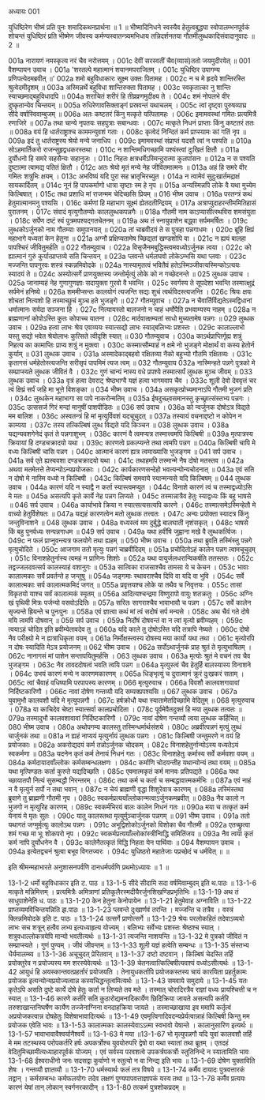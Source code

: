 अध्यायः 001

युधिष्ठिरेण भीष्मं प्रति पुनः शमादिकथनप्रार्थना ॥ 1 ॥ भीष्मादिनिधने स्वस्यैव हेतुत्वबुद्ध्या स्वोपालम्भनपूर्वकं शोचन्तं युधिष्ठिरं प्रति भीष्मेण जीवस्य कर्मण्यस्वातन्त्र्यमभिधाय तन्निदर्शनतया गौतमीलुब्धकादिसंवादानुवादः ॥ 2 ॥

001a	नारायणं नमस्कृत्य नरं चैव नरोत्तमम् ।
001c	देवीं सरस्वतीं चैव(व्यासं)ततो जयमुदीरयेत् ॥
001	वैशम्पायन उवाच ।
001a	'शरतल्पे महात्मानं शयानमपराजितम् ।
001c	युधिष्ठिर उपागम्य प्रणिपत्येदमब्रवीत् ॥'
002a	शमो बहुविधाकारः सूक्ष्म उक्तः पितामह ।
002c	न च मे हृदये शान्तिरस्ति श्रुत्वेदमीदृशम् ॥
003a	अस्मिन्नर्थे बहुविधा शान्तिरुक्ता पितामह ।
003c	स्वकृतात्का नु शान्तिः स्याच्छमाद्बहुविधादपि ॥
004a	शराचितं शरीरं हि तीव्रव्रणमुदीक्ष्य ते ।
004c	शमं नोपलभे वीर दुष्कृतान्येव चिन्तयन् ॥
005a	रुधिरेणावसिक्ताङ्गं प्रस्रवन्तं यथाचलम् ।
005c	त्वां दृष्ट्वा पुरुषव्याघ्र सीदे वर्षास्विवाम्बुजम् ॥
006a	अतः कष्टतरं किंनु मत्कृते यत्पितामहः ।
006c	इमामवस्थां गमितः प्रत्यमित्रै रणाजिरे ॥
007a	तथा चान्ये नृपतयः सहपुत्राः सबान्धवाः ।
007c	मत्कृते निधनं प्राप्ताः किंनु कष्टतरं ततः ॥
008a	वयं हि धार्तराष्ट्राश्च काममन्युवशं गताः ।
008c	कृत्वेदं निन्दितं कर्म प्राप्स्यामः कां गतिं नृप ॥
009a	इदं तु धार्तराष्ट्रस्य श्रेयो मन्ये जनाधिप ।
009c	इमामवस्थां संप्राप्तं यदसौ त्वां न पश्यति ॥
010a	सोऽहमार्तिकरो राजन्सुहृद्वधकरस्तथा ।
010c	न शान्तिमधिगच्छामि पश्यंस्त्वां दुःखितं क्षितौ ॥
011a	दुर्योधनो हि समरे सहसैन्यः सहानुजः ।
011c	निहतः क्षत्रधर्मेऽस्मिन्दुरात्मा कुलपांसनः ॥
012a	न स पश्यति दुष्टात्मा त्वामद्य पतितं क्षितौ ।
012c	अतः श्रेयो मृतं मन्ये नेह जीवितमात्मनः ॥
013a	अहं हि समरे वीर गमितः शत्रुभिः क्षयम् ।
013c	अभविष्यं यदि पुरा सह भ्रातृभिरच्युत ।
014a	न त्वामेवं सुदुःखार्तमद्राक्षं सायकार्दितम् ॥
014c	नूनं हि पापकर्माणो धात्रा सृष्टाः स्म हे नृप ॥
015a	अन्यस्मिन्नपि लोके वै यथा मुच्येम किल्बिषात् ।
015c	तथा प्रशाधि मां राजन्मम चेदिच्छसि प्रियम् ॥
016	भीष्म उवाच ।
016a	परतन्त्रं कथं हेतुमात्मानमनु पश्यसि ।
016c	कर्मणां हि महाभाग सूक्ष्मं ह्येतदतीन्द्रियम् ॥
017a	अत्राप्युदाहरन्तीममितिहासं पुरातनम् ।
017c	संवादं मृत्युगौतम्योः काललुब्धकपन्नगैः ॥
018a	गौतमी नाम काऽप्यासीत्स्थविरा शमसंयुता ।
018c	सर्पेण दष्टं स्वं पुत्रमपश्यद्गतचेतनम् ॥
019a	अथ तं स्नायुपाशेन बद्ध्वा सर्पममर्षितः ।
019c	लुब्धकोऽर्जुनको नाम गौतम्याः समुपानयत् ॥
020a	तां चाब्रवीदयं ते स पुत्रहा पन्नगाधमः ।
020c	ब्रूहि क्षिप्रं महाभागे वध्यतां केन हेतुना ॥
021a	अग्नौ प्रक्षिप्यतामेष च्छिद्यतां खण्डशोपि वा ।
021c	न ह्ययं बालहा पापश्चिरं जीवितुमर्हति ॥
022	गौतम्युवाच ।
022a	विसृजैनमबुद्धिस्त्वमवध्योऽर्जुनक त्वया ।
022c	को ह्यात्मानं गुरुं कुर्यात्प्राप्तव्ये सति चिन्तयन् ॥
023a	प्लवन्ते धर्मलघवो लोकेऽम्भसि यथा प्लवाः ।
023c	मज्जन्ति पापगुरवः शस्त्रं स्कन्नमिवोदके ॥
024a	नास्यामृतत्वं भवितैवं हतेऽस्मिञ्जीवत्यस्मिन्कोऽत्ययः स्यादयं ते ॥
024c	अस्योत्सर्गे प्राणयुक्तस्य जन्तोर्मृत्युं लोके को न गच्छेदनन्ते ॥
025	लुब्धक उवाच ।
025a	जानाम्यहं नेह गुणागुणज्ञाः सदायुक्ता गुरवो वै भवन्ति ।
025c	स्वर्गस्य ते सूपदेशा भवन्ति तस्मात्क्षुद्रं सर्पमेनं हनिष्ये ॥
026a	शममीप्सन्तः कालयोगं त्यजन्ति सद्यः शुचं त्वर्थविदस्त्यजन्ति ।
026c	श्रियः क्षयः शोचतां नित्यशो हि तस्माच्छुचं मुञ्च हते भुजङ्गे ॥
027	गौतम्युवाच ।
027a	न चैवार्तिर्विद्यतेऽस्मद्विधानां धर्मात्मानः सर्वदा सञ्जना हि ।
027c	नित्यायस्तो बालजनो न चाहं धर्मोपैति प्रभवाम्यस्य नाहम् ॥
028a	न ब्राह्मणानां कोपोऽस्ति कुतः कोपाच्च यातना ।
028c	मार्दवात्क्षम्यतां साधो मुच्यतामेष पन्नगः ॥
029	लुब्धक उवाच ।
029a	हत्वा लाभः श्रेय एवाव्ययः स्यात्सद्यो लाभः स्याद्बलिभ्यः प्रशस्तः ।
029c	कालाल्लाभो यस्तु सद्यो भवेत श्रेयोलाभः कुत्सिते त्वीदृशि स्यात् ॥
030	गौतम्युवाच ।
030a	काऽर्थप्राप्तिर्गृह्य शत्रुं निहत्य का कामाप्तिः प्राप्य शत्रुं न मुक्त्वा ।
030c	कस्मात्सौम्याहं न क्षमे नो भुजङ्गे मोक्षार्थं वा कस्य हेतोर्न कुर्याम् ॥
031	लुब्धक उवाच ।
031a	अस्मादेकाद्बहवो रक्षितव्या नैको बहुभ्यो गौतमि रक्षितव्यः ।
031c	कृतागसं धर्महेतोस्त्यजन्ति सरीसृपं पापमिमं त्यज त्वम् ॥
032	गौतम्युवाय
032a	नास्मिन्हते पन्नगे पुत्रको मे सम्प्राप्स्यते लुब्धक जीवितं वै ।
032c	गुणं चान्यं नास्य वधे प्रपश्ये तस्मात्सर्पं लुब्धक मुञ्च जीवम् ॥
033	लुब्धक उवाच ।
033a	वृत्रं हत्वा देवराट् श्रेष्ठभाग्वै यज्ञं हत्वा भागमवाप चैव ।
033c	शूली देवो देववृत्तं चर त्वं क्षिप्रं सर्पं जहि मा भूत्ते विशङ्का ॥
034	भीष्म उवाच ।
034a	असकृत्प्रोच्यमानाऽपि गौतमी भुजगं प्रति ।
034c	लुब्धकेन महाभागा सा पापे नाकरोन्मतिम् ॥
035a	ईषदुच्छ्वसमानस्तु कृच्छ्रात्संस्तभ्य पन्नगः ।
035c	उत्ससर्ज गिरं मन्दां मानुषीं पाशपीडितः ॥
036	सर्प उवाच ।
036a	को न्वर्जुनक दोषोऽत्र विद्यते मम बालिश ।
036c	अस्वतन्त्रं हि मां मृत्युर्विवशं यदचूचुदत् ॥
037a	तस्यायं वचनाद्दष्टो न कोपेन न काम्यया ।
037c	तस्य तत्किल्बिषं लुब्ध विद्यते यदि किञ्चन ॥
038	लुब्धक उवाच ।
038a	यद्यन्यवशगेनेदं कृतं ते पन्नगाशुभम् ।
038c	कारणं वै त्वमप्यत्र तस्मात्त्वमपि किल्बिषी ॥
039a	मृत्पात्रस्य क्रियायां हि दण्डचक्रादयो यथा ।
039c	कारणत्वे प्रकल्प्यन्ते तथा त्वमपि पन्नग ॥
040a	किल्बिषी चापि मे वध्यः किल्बिषी चासि पन्नग ।
040c	आत्मानं कारणं ह्यत्र त्वमाख्यासि भुजङ्गम ॥
041	सर्प उवाच ।
041a	सर्व एते ह्यस्ववशा दण्डचक्रादयो यथा ।
041c	तथाहमपि तस्मान्मे नैष दोषो मतस्तव ॥
042a	अथवा मतमेतत्ते तेप्यन्योऽन्यप्रयोजकाः ।
042c	कार्यकारणसन्देहो भवत्यन्योन्यचोदनात् ॥
043a	एवं सति न दोषो मे नास्मि वध्यो न किल्बिषी ।
043c	किल्बिषं समवाये स्यान्मन्यसे यदि किल्बिषम् ॥
044	लुब्धक उवाच ।
044a	कारणं यदि न स्याद्वै न कर्ता स्यास्त्वमप्युत ।
044c	विनाशे कारणं त्वं च तस्माद्वध्योऽसि मे मतः ॥
045a	असत्यपि कृते कार्ये नेह पन्नग लिप्यते ।
045c	तस्मान्नात्रैव हेतुः स्याद्वध्यः किं बहु भाषसे ॥
046	सर्प उवाच ।
046a	कार्याभावे क्रिया न स्यात्सत्यसत्यपि कारणे ।
046c	तस्मात्समेऽस्मिन्हेतौ मे वाच्यो हेतुर्विशेषतः ॥
047a	यद्यहं कारणत्वेन मतो लुब्धक तत्त्वतः ।
047c	अन्यः प्रयोक्ता स्यादत्र किंनु जन्तुविनाशने ॥
048	लुब्धक उवाच ।
048a	वध्यस्त्वं मम दुर्बुद्धे बालघाती नृशंसकृत् ।
048c	भाषसे किं बहु पुनर्वध्यः सन्पन्नगाधम ॥
049	सर्प उवाच ।
049a	यथा हवींषि जुह्वाना मखे वै लुब्धकर्त्विजः ।
049c	न फलं प्राप्नुवन्त्यत्र फलयोगे तथा ह्यहम् ॥
050	भीष्म उवाच ।
050a	तथा ब्रुवति तस्मिंस्तु पन्नगे मृत्युचोदिते ।
050c	आजगाम ततो मृत्युः पन्नगं चाब्रवीदिदम् ॥
051a	प्रचोदितोऽहं कालेन पन्नग त्वामचूचुदम् ।
051c	विनाशहेतुर्नास्य त्वमहं न प्राणिनः शिशोः ॥
052a	यथा वायुर्जलधरान्विकर्षति ततस्ततः ।
052c	तद्वज्जलदवत्सर्प कालस्याहं वशानुगः ॥
053a	सात्विका राजसाश्चैव तामसा ये च केचन ।
053c	भावाः कालात्मकाः सर्वे प्रवर्तन्ते ह जन्तुषु ॥
054a	जङ्गमाः स्थावराश्चैव दिवि वा यदि वा भुवि ।
054c	सर्वे कालात्मकाः सर्प कालात्मकमिदं जगत् ॥
055a	प्रवृत्तयश्च लोके या तथैव च निवृत्तयः ।
055c	तासां विकृतयो याश्च सर्वं कालात्मकं स्मृतम् ॥
056a	आदित्यश्चन्द्रमा विष्णुरापो वायुः शतक्रतुः ।
056c	अग्निः खं पृथिवी मित्रः पर्जन्यो वसवोऽदितिः ॥
057a	सरितः सागराश्चैव भावाभावौ च पन्नग ।
057c	सर्वे कालेन सृज्यन्ते ह्रियन्ते च पुनःपुनः ॥
058a	एवं ज्ञात्वा कथं मां त्वं सदोषं सर्प मन्यसे ।
058c	अथ चैवं गते दोषे मयि त्वमपि दोषवान् ॥
059	सर्प उवाच ।
059a	निर्दोषं दोषवन्तं वा न त्वां मृत्यो ब्रवीम्यहम् ।
059c	त्वयाऽहं चोदित इति ब्रवीम्येतावदेव तु ॥
060a	यदि काले तु दोषोऽस्ति यदि तत्रापि नेष्यते ।
060c	दोषो नैव परीक्ष्यो मे न ह्यत्राधिकृता वयम् ॥
061a	निर्मोक्षस्त्वस्य दोषस्य मया कार्यो यथा तथा ।
061c	मृत्योरपि न दोषः स्यादिति मेऽत्र प्रयोजनम् ॥
062	भीष्म उवाच ।
062a	सर्पोऽथार्जुनकं प्राह श्रुतं ते मृत्युभाषितम् ।
062c	नानागसं मां पाशेन सन्तापयितुमर्हसि ।
063	लुब्धक उवाच ।
063a	मृत्योः श्रुतं मे वचनं तव चैव भुजङ्गम ।
063c	नैव तावददोषत्वं भवति त्वयि पन्नग ॥
064a	मृत्युस्त्वं चैव हेतुर्हि बालस्यास्य विनाशने ।
064c	उभयं कारणं मन्ये न कारणमकारणम् ॥
065a	धिङ्भृत्युं च दुरात्मानं क्रूरं दुःखकरं सताम् ।
065c	त्वां चैवाहं वधिष्यामि परपापस्य कारणम् ॥
066	मृत्युरुवाच ।
066a	विवशौ कालवशगावावां निर्दिष्टकारिणौ ।
066c	नावां दोषेण गन्तव्यौ यदि सम्यक्प्रपश्यसि ॥
067	लुब्धक उवाच ।
067a	युवामुभौ कालवशौ यदि मे मृत्युपन्नगौ ।
067c	हर्षक्रोधौ यथा स्यातामेतदिच्छामि वेदितुम् ॥
068	मृत्युरुवाच ।
078a	या काचिदेव चेष्टा स्यात्सर्वा कालप्रचोदिता ।
078c	पूर्वमेवैतदुक्तं हि मया लुब्धक तत्वतः ॥
079a	तस्मादुभौ कालवशावावां निर्दिष्टकारिणौ ।
079c	नावां दोषेण गन्तव्यौ त्वया लुब्धक कर्हिचित् ॥
080	भीष्म उवाच ।
080a	अथोपगम्य कालस्तु तस्मिन्धर्मार्थसंशये ।
080c	अब्रवीत्पन्नगं मृत्युं लुब्धं चार्जुनकं तथा ॥
081a	न ह्यहं नाप्ययं मृत्युर्नायं लुब्धक पन्नगः ।
081c	किल्बिषी जन्तुमरणे न वयं हि प्रयोजकाः ॥
082a	अकरोद्यदयं कर्म तन्नोऽर्जुनक चोदकम् ।
082c	विनाशहेतुर्नान्योऽस्य वध्यतेऽयं स्वकर्मणा ॥
083a	यदनेन कृतं कर्म तेनायं निधनं गतः ।
083c	विनाशहेतुः कर्मास्य सर्वे कर्मवशा वयम् ॥
084a	कर्मदायादवाँल्लोकः कर्मसम्बन्धलक्षणः ।
084c	कर्माणि चोदयन्तीह यथान्योन्यं तथा वयम् ॥
085a	यथा मृत्पिण्डतः कर्ता कुरुते यद्यदिच्छति ।
085c	एवमात्मकृतं कर्म मानवः प्रतिपद्यते ॥
086a	यथा च्छायातपौ नित्यं सुसम्बद्धौ निरन्तरम् ।
086c	तथा कर्म च कर्ता च सम्बद्धावात्मकर्मभिः ॥
087a	एवं नाहं न वै मृत्युर्न सर्पो न तथा भवान् ।
087c	न चेयं ब्राह्मणी वृद्धा शिशुरेवात्र कारणम् ॥
088a	तस्मिंस्तथा ब्रुवाणे तु ब्राह्मणी गौतमी नृप ।
088c	स्वकर्मप्रत्ययाँल्लोकान्मत्वाऽर्जुनकमब्रवीत् ॥
089a	नैव कालो न भुजगो न मृत्युरिह कारणम् ।
089c	स्वकर्मभिरयं बालः कालेन निधनं गतः ॥
090a	मया च तत्कृतं कर्म येनायं मे मृतः सुतः ।
090c	यातु कालस्तथा मृत्युर्मुञ्चार्जुनक पन्नगम् ॥
091	भीष्म उवाच ।
091a	ततो यथागतं जग्मुर्मृत्युः कालोऽथ पन्नगः ।
091c	अभूद्विशोकोऽर्जुनको विशोका चैव गौतमी ॥
092a	एतच्छ्रुत्वा शमं गच्छ मा भूः शोकपरो नृप ।
092c	स्वकर्मप्रत्ययाँल्लोकांस्त्रीन्विद्धि समितिंजय ॥
093a	नैव त्वया कृतं कर्म नापि दुर्योधनेन वै ।
093c	कालेनैतत्कृतं विद्धि निहता येन पार्थिवाः ॥
094	वैशम्पायन उवाच ।
094a	इत्येतद्वचनं श्रुत्वा बभूव विगतज्वरः ।
094c	युधिष्ठरो महातेजाः पप्रच्छेदं च धर्मवित् ॥ ॥

इति श्रीमन्महाभारते अनुशासनपर्वणि दानधर्मपर्वणि प्रथमोऽध्यायः ॥ 1 ॥	

13-1-2 धर्मो बहुविधाकार इति ट. पाठ ॥ 13-1-5 सीदे सीदामि सदा वर्षमिवाम्बुदम् इति थ.पाठः ॥ 13-1-6 मत्कृते मन्निमित्तम् । प्रत्यमित्रैः अमित्राणां प्रतिकूलैरस्मदीयैरर्जुनशिखण्डिप्रभृतिभिः ॥ 13-1-19 अथ तं साधुपाशेनेति ध. पाठः ॥ 13-1-20 केन हेतुना केनोपायेन ॥ 13-1-21 हेतुमेवाह अग्नाविति ॥ 13-1-22 प्राप्तव्यमविचिन्तयन्निति झ.पाठः ॥ 13-1-23 प्लवन्ते दुःखार्णवं तरन्ति । मज्जन्ति च तत्रैव । वस्त्रं क्लिन्नमिवोदके इति ट. पाठः  ॥ 13-1-24 उत्सर्गे प्राणोत्सर्गे ॥ 13-1-29 श्रेयः परलोकहितं तदेवाऽव्ययो लाभः सच शत्रून् हत्वैव लभ्य इत्यध्याहृत्य योज्यम् । बलिभ्यः सर्वेभ्यः प्रशस्तः श्रेष्ठश्च स्यात् । शत्रुवधाल्लोकत्रयेपि मान्यो भवतीत्यर्थः ॥ 13-1-31 त्यजन्ति नाशयन्ति ॥ 13-1-32 मे पुत्रको जीवितं न सम्प्राप्स्यते । गुणं पुण्यम् । जीवं जीवन्तम् ॥ 13-1-33 शूली यज्ञं हत्वेति सम्बन्धः ॥ 13-1-35 संस्तभ्य धैर्यमालम्ब्य ॥ 13-1-36 अचूचुदत् प्रेरितवान् ॥ 13-1-37 दष्टो दष्टवान् । किल्बिषं चेदस्ति तर्हि प्रयोक्तुरेव न प्रयोज्यस्य मम शरस्येवेत्यर्थः ॥ 13-1-39 चेतनत्वात्किल्बिषीत्यवश्यं वध्योऽसीत्यर्थः ॥ 13-1-42 आयुधं हि अयस्कान्तवत्प्रहर्तारं प्रयोजयति । तेनायुधकर्तापि प्रयोजकस्तस्य चायं कारयिता प्रहर्तुकामः प्रयोजक इत्यन्योन्यप्रयोज्यत्वान्न कस्यचिद्धन्तृत्वमित्यर्थः ॥ 13-1-43 समवाये समुदाये ॥ 13-1-45 यतः कृतेऽपि असति दुष्टे कार्ये दोषे हेतुः कर्ता न लिप्यते तव मते । तस्मात् चोरादिरत्रैव राज्ञां वध्यः प्रायश्चित्ती च न स्यात् ॥ 13-1-46 कारणे कर्तरि सति कुठारोद्यमनादिकार्येण छिदिक्रिया जायते असत्यपि कर्तरि तरुशाखान्तनिघर्षेण कार्येण तज्जेनाग्निना वनदाहक्रिया जायते । तस्माच्छाखाया इव ममापि कर्तृत्वं अप्रयोजकत्वान्न दोषहेतुः विशेषाभावादित्यर्थः ॥ 13-1-49 एवमृत्विगादिवदन्यप्रेर्यत्वान्नाहं किल्बिषी किन्तु मम प्रयोजक एवेति भावः ॥ 13-1-53 कालात्मकाः कालस्येवाऽऽत्मा स्वभावो येषान्ते । कालानुसारिण इत्यर्थः ॥ 13-1-57 भावाभावावैश्वर्यानैश्वर्ये ॥ 13-1-63 मे मया ॥13-1-67 भो मृत्युपन्नगौ यदि युवां कालवशौ तर्हि मे मम तटस्थस्य परोपकर्तरि हर्षः अपकर्त्रोश्च युवयोरुपरि द्वेषो वा यथा स्यातां तथा ब्रूतम् । एतदहं वेदितुमिच्छामीत्यध्याहारपूर्वकं योज्यम् । एवं सर्वस्य परवशत्वे उपकर्त्रपकर्त्रोः स्तुतिनिन्दे न स्यातामिति भावः 13-1-68 ईश्वराधीनो जनः सदसद्वा कुर्वाणो न स्तुत्यो न वा निन्द्य इति भावः ॥ 13-1-69 दोषेण युक्ताविति शेषः । गन्तव्यौ ज्ञातव्यौ ॥ 13-1-70 धर्मस्यार्थः फलं तत्र विषये ॥ 13-1-74 कर्मैव दायादः पुत्रवत्तारकं तद्वान् । कर्मसम्बन्धः कर्मफलयोगः तदेव लक्षणं पुण्यपापवत्ताज्ञापकं यस्य तथा ॥ 13-1-78 कर्मैव प्रत्ययः कारणं येषां तान् लोकान् स्वर्गनरकादीन् ॥ 13-1-80 तत्कर्म पुत्रशोकप्रदम् ॥
